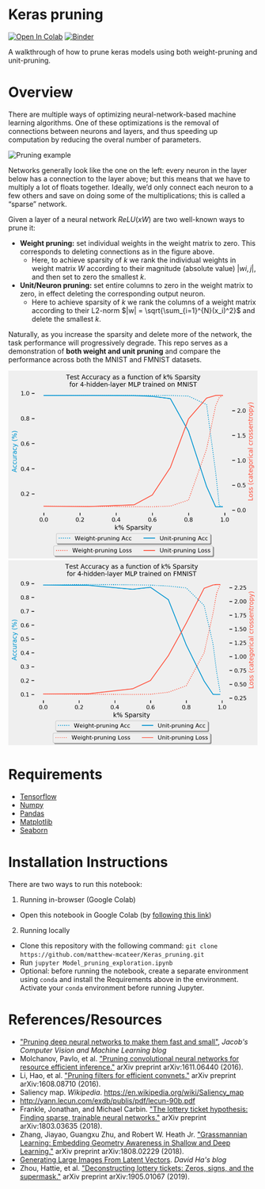 # Keras pruning

[![Open In Colab](https://colab.research.google.com/assets/colab-badge.svg)](https://colab.research.google.com/github/matthew-mcateer/Keras_pruning/blob/master/Model_pruning_exploration.ipynb)
[![Binder](https://mybinder.org/badge_logo.svg)](https://mybinder.org/v2/gh/matthew-mcateer/Keras_pruning/blob/master/Model_pruning_exploration.ipynb/master)

A walkthrough of how to prune keras models using both weight-pruning and unit-pruning.

# Overview

There are multiple ways of optimizing neural-network-based machine learning algorithms. One of these optimizations is the removal of connections between neurons and layers, and thus speeding up computation by reducing the overal number of parameters.

<img src="https://miro.medium.com/max/1400/0*iNI8Oc80Eunm8NgI" alt="Pruning example" width="500">

Networks generally look like the one on the left: every neuron in the layer below has a connection to the layer above; but this means that we have to multiply a lot of floats together. Ideally, we’d only connect each neuron to a few others and save on doing some of the multiplications; this is called a “sparse” network.

Given a layer of a neural network $ReLU(xW)$ are two well-known ways to prune it:
- **Weight pruning:** set individual weights in the weight matrix to zero. This corresponds to deleting connections as in the figure above.
    - Here, to achieve sparsity of $k%$ we rank the individual weights in weight matrix $W$ according to their magnitude (absolute value) $|wi,j|$, and then set to zero the smallest $k%$.
- **Unit/Neuron pruning:** set entire columns to zero in the weight matrix to zero, in effect deleting the corresponding output neuron.
    - Here to achieve sparsity of $k%$ we rank the columns of a weight matrix according to their L2-norm $|w| = \sqrt{\sum_{i=1}^{N}(x_i)^2}$ and delete the smallest $k%$.

Naturally, as you increase the sparsity and delete more of the network, the task performance will progressively degrade. This repo serves as a demonstration of **both weight and unit pruning** and compare the performance across both the MNIST and FMNIST datasets.

![MNIST performance](images/MNIST_sparsity_comparisons.png)
![FMNIST performance](images/FMNIST_sparsity_comparisons.png)

# Requirements
- [Tensorflow](https://www.tensorflow.org/)
- [Numpy](https://docs.scipy.org)
- [Pandas](https://pandas.pydata.org/)
- [Matplotlib](https://matplotlib.org/)
- [Seaborn](https://seaborn.pydata.org/)

# Installation Instructions

There are two ways to run this notebook:
1. Running in-browser (Google Colab)
- Open this notebook in Google Colab (by [following this link](https://github.com/matthew-mcateer/Keras_pruning/blob/master/Model_pruning_exploration.ipynb))
2. Running locally
- Clone this repository with the following command: `git clone https://github.com/matthew-mcateer/Keras_pruning.git`
- Run `jupyter Model_pruning_exploration.ipynb`
- Optional: before running the notebook, create a separate environment using `conda` and install the Requirements above in the environment. Activate your `conda` environment before running Jupyter.

# References/Resources

- ["Pruning deep neural networks to make them fast and small"](https://jacobgil.github.io/deeplearning/pruning-deep-learning), _Jacob's Computer Vision and Machine Learning blog_
- Molchanov, Pavlo, et al. ["Pruning convolutional neural networks for resource efficient inference."](https://arxiv.org/abs/1611.06440) arXiv preprint arXiv:1611.06440 (2016).
- Li, Hao, et al. ["Pruning filters for efficient convnets."](https://arxiv.org/abs/1608.08710) arXiv preprint arXiv:1608.08710 (2016).
- Saliency map. _Wikipedia_. https://en.wikipedia.org/wiki/Saliency_map
- http://yann.lecun.com/exdb/publis/pdf/lecun-90b.pdf
- Frankle, Jonathan, and Michael Carbin. ["The lottery ticket hypothesis: Finding sparse, trainable neural networks."](https://arxiv.org/abs/1803.03635) arXiv preprint arXiv:1803.03635 (2018).
- Zhang, Jiayao, Guangxu Zhu, and Robert W. Heath Jr. ["Grassmannian Learning: Embedding Geometry Awareness in Shallow and Deep Learning."](https://arxiv.org/abs/1808.02229) arXiv preprint arXiv:1808.02229 (2018).
- [Generating Large Images From Latent Vectors](http://blog.otoro.net/2016/04/01/generating-large-images-from-latent-vectors/). _David Ha's blog_
- Zhou, Hattie, et al. ["Deconstructing lottery tickets: Zeros, signs, and the supermask."](https://eng.uber.com/deconstructing-lottery-tickets/) arXiv preprint arXiv:1905.01067 (2019).
